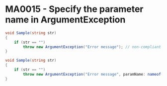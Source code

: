 # MA0015 - Specify the parameter name in ArgumentException

````c#
void Sample(string str)
{
    if (str == "")
        throw new ArgumentException("Error message"); // non-compliant
}

void Sample(string str)
{
    if (str == "")
        throw new ArgumentException("Error message", paramName: nameof(str)); // ok
}
````
